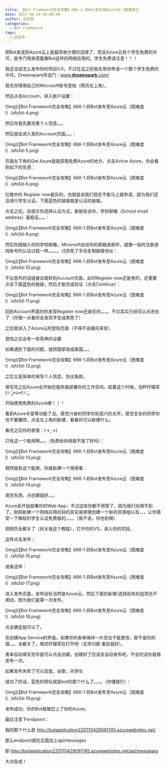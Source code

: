```yaml
---
title: 【Bot Framework完全攻略】666-1.将Bot发布至Azure云（困难度I）
date: 2017-04-24 05:00:00
author: 谷亚奇
categories:
  - Bot Framework
tags:
  - 谷亚奇
---
```


把Bot发送到Azure云上是最简单方便的选择了，而且Azure云有个学生免费的许可，是专门用来搭载像Bot这样的网络应用的。学生免费请注意！！！

我还没说怎么发布你的项目0.0，不过在这之前我先带你申请一个那个学生免费的许可。Dreamspark传送门：[www.**dreamspark**.com/](http://www.dreamspark.com/)

<!-- More -->

首先你得用自己的Microsoft账号登陆（网页右上角）。

然后点击Account，进入账户设置：

![img](【Bot Framework完全攻略】666-1.将Bot发布至Azure云（困难度I）/afs5d-4.png)

然后你首先要完善个人信息。。。

然后就会进入真的Account页面。。。：

![img](【Bot Framework完全攻略】666-1.将Bot发布至Azure云（困难度I）/afs5d-5.png)

页面左下角的Get Azure就是获取免费Azure的地方，点击Active Azure，你会看到如下的东西：

![img](【Bot Framework完全攻略】666-1.将Bot发布至Azure云（困难度I）/afs5d-6.png)

红框中的 Register now是灰的，也就是说我们现在不能马上就申请，因为我们还没进行学生认证。下面蓝色的链接就是认证的链接。

点击之后，会提示你选择认证方式。偷偷告诉你，学校邮箱（School email address）最稳妥。。。：

![img](【Bot Framework完全攻略】666-1.将Bot发布至Azure云（困难度I）/afs5d-9.png)

然后你就输入你的学校邮箱，Micorsoft会给你的邮箱发邮件，就像一般的注册游戏账号的认证过程一样。。。。。讨厌死了手动复制链接地址：

![img](【Bot Framework完全攻略】666-1.将Bot发布至Azure云（困难度I）/afs5d-10.png)

不出意外的话链接会跳转到Account页面，此时Register now还是黑的，还需要点击下面蓝色的链接，然后才能完成验证（点击Continue）：

![img](【Bot Framework完全攻略】666-1.将Bot发布至Azure云（困难度I）/afs5d-11.png)

回到Account界面的你发现Register now还是灰的。。。。不过其实已经可以点进去了（仔细一点看你会发现字变成黑色了）

之后就进入了Azure云的登陆页面（不得不说画风突变）

登陆之后会有一些简单的设置

如果遇到下面的问题，就把国家改成美国。。。

![img](【Bot Framework完全攻略】666-1.将Bot发布至Azure云（困难度I）/afs5d-12.png)

之后又是简单的填写个人信息，协议条款。

填写完之后Azure会开始在服务器部署你的工作空间。趁着这个时候，泡杯柠檬茶(੭ु•́ω•̀)੭ु

开始使用免费的Azure喽！！！

看到Azure丰富等功能了没。感觉兴奋的同学你别高兴的太早，感觉复杂的同学你也不要嫌烦，点击左上角的新建，看看你可以新建什么。

看完之后你的表情：(→_→)

只有这一个能用啊。。。（免费给你用就不错了好吗）：

![img](【Bot Framework完全攻略】666-1.将Bot发布至Azure云（困难度I）/afs5d-13.png)

既然就有这个能用，你就新建一个用用看：

![img](【Bot Framework完全攻略】666-1.将Bot发布至Azure云（困难度I）/afs5d-14.png)

填完东西，点创建就好。。。

Azure会开始部署你的Web App，不过这些你都不用管了，因为我们也用不到了。刚刚新建一个网络应用的目的其实是顺便创建一个新的资源组以及，，，让你感受一下微软的学生认证免费版的。。。。（我不说，你也别猜）

把网页全都关了（别关我这个教程），打开你的VS，进入你的项目。

这样点击发布：

![img](【Bot Framework完全攻略】666-1.将Bot发布至Azure云（困难度I）/afs5d-15.png)

或者这样：

![img](【Bot Framework完全攻略】666-1.将Bot发布至Azure云（困难度I）/afs5d-17.png)

进入发布页面，发布目标当然是Azure云，然后下面的新建/选择现有的选项也不用动，因为我们是第一次发布。

![img](【Bot Framework完全攻略】666-1.将Bot发布至Azure云（困难度I）/afs5d-18.png)

点击确定就可以了。

在创建App Service的界面，如果你的表单保持一片空白不能更改，那不是你的错。。。全都关了，喝完柠檬茶在打开吧（玄学问题 重启就好）。

表单自动填写完毕就可以点击创建。创建好了应该会自动发布吧，不会的话你就再发布一次。

如果发布失败了可以百度，谷歌，问学长

成功了的话，蓝色的网址就是bot的那个什么了。。。。（你懂就行）：

![img](【Bot Framework完全攻略】666-1.将Bot发布至Azure云（困难度I）/afs5d-19.png)

发布成功，你的Bot就被怼上了你的Azure。

最后注意下endpoint：

我的那个什么是 http://botapplication220170429091745.azurewebsites.net/

那么endpoint就在后面加上api/messages

即 http://botapplication220170429091745.azurewebsites.net/api/messages

大功告成！
